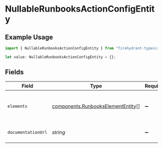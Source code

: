 # NullableRunbooksActionConfigEntity

## Example Usage

```typescript
import { NullableRunbooksActionConfigEntity } from "firehydrant-typescript-sdk/models/components";

let value: NullableRunbooksActionConfigEntity = {};
```

## Fields

| Field                                                                                  | Type                                                                                   | Required                                                                               | Description                                                                            |
| -------------------------------------------------------------------------------------- | -------------------------------------------------------------------------------------- | -------------------------------------------------------------------------------------- | -------------------------------------------------------------------------------------- |
| `elements`                                                                             | [components.RunbooksElementEntity](../../models/components/runbookselemententity.md)[] | :heavy_minus_sign:                                                                     | A list of elements that can be used in this action configuration                       |
| `documentationUrl`                                                                     | *string*                                                                               | :heavy_minus_sign:                                                                     | Location of documentation for this action                                              |